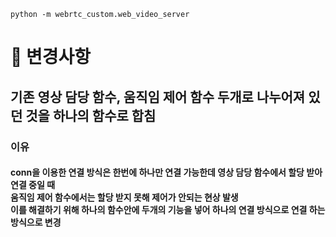 ```
python -m webrtc_custom.web_video_server    
```
# 📌 변경사항
## 기존 영상 담당 함수, 움직임 제어 함수 두개로 나누어져 있던 것을 하나의 함수로 합침
### 이유
#### conn을 이용한 연결 방식은 한번에 하나만 연결 가능한데 영상 담당 함수에서 할당 받아 연결 중일 때 <br> 움직임 제어 함수에서는 할당 받지 못해 제어가 안되는 현상 발생  <br>이를 해결하기 위해 하나의 함수안에 두개의 기능을 넣어 하나의 연결 방식으로 연결 하는 방식으로 변경
